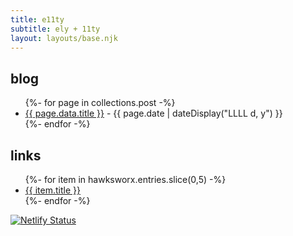 ```yaml
---
title: e11ty
subtitle: ely + 11ty
layout: layouts/base.njk
---
```


## blog

<ul class="listing">
{%- for page in collections.post -%}
  <li>
    <a href="{{ page.url }}">{{ page.data.title }}</a> -
    <time datetime="{{ page.date }}">{{ page.date | dateDisplay("LLLL d, y") }}</time>
  </li>
{%- endfor -%}
</ul>

## links

<ul class="listing">
{%- for item in hawksworx.entries.slice(0,5) -%}
  <li>
    <a href="{{ item.link }}">{{ item.title }}</a>
  </li>
{%- endfor -%}
</ul>

[![Netlify Status](https://api.netlify.com/api/v1/badges/57d7936f-985c-4196-b61a-4dcde75b4666/deploy-status)](https://app.netlify.com/sites/eleventy-57-blue/deploys)





